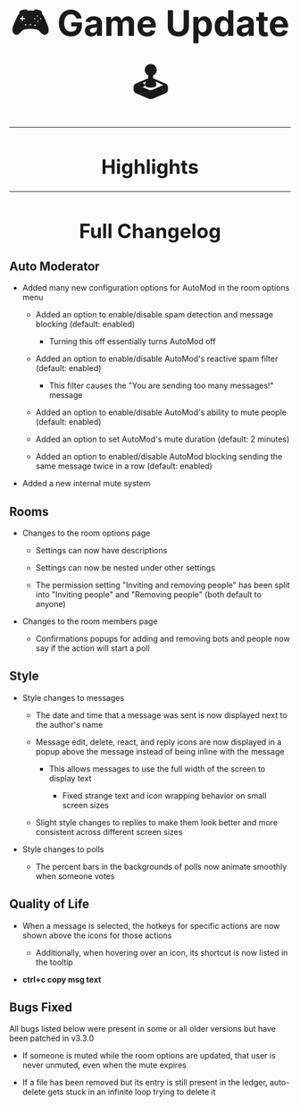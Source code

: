<h1 style="font-size:4.5em;margin-bottom:0.25em;text-align:center;">
    🎮 Game Update 🕹️
</h1>

<hr>

<style>
    h1 {
        font-size: 2.5em;
        text-align: center;
    }
</style>

# Highlights

<hr>

# Full Changelog

## Auto Moderator

- Added many new configuration options for AutoMod in the room options menu

  - Added an option to enable/disable spam detection and message blocking (default: enabled)

    - Turning this off essentially turns AutoMod off

  - Added an option to enable/disable AutoMod's reactive spam filter (default: enabled)

    - This filter causes the "You are sending too many messages!" message

  - Added an option to enable/disable AutoMod's ability to mute people (default: enabled)

  - Added an option to set AutoMod's mute duration (default: 2 minutes)

  - Added an option to enabled/disable AutoMod blocking sending the same message twice in a row (default: enabled)

- Added a new internal mute system

## Rooms

- Changes to the room options page

  - Settings can now have descriptions
  
  - Settings can now be nested under other settings

  - The permission setting "Inviting and removing people" has been split into "Inviting people" and "Removing people" (both default to anyone)

- Changes to the room members page

  - Confirmations popups for adding and removing bots and people now say if the action will start a poll

## Style

- Style changes to messages

  - The date and time that a message was sent is now displayed next to the author's name

  - Message edit, delete, react, and reply icons are now displayed in a popup above the message instead of being inline with the message

    - This allows messages to use the full width of the screen to display text

      - Fixed strange text and icon wrapping behavior on small screen sizes

  - Slight style changes to replies to make them look better and more consistent across different screen sizes

- Style changes to polls

  - The percent bars in the backgrounds of polls now animate smoothly when someone votes

## Quality of Life

- When a message is selected, the hotkeys for specific actions are now shown above the icons for those actions

  - Additionally, when hovering over an icon, its shortcut is now listed in the tooltip

- **ctrl+c copy msg text**

## Bugs Fixed

All bugs listed below were present in some or all older versions but have been patched in v3.3.0

- If someone is muted while the room options are updated, that user is never unmuted, even when the mute expires

- If a file has been removed but its entry is still present in the ledger, auto-delete gets stuck in an infinite loop trying to delete it
